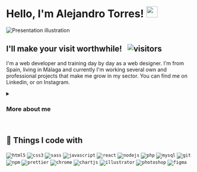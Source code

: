 # Hello, I'm Alejandro Torres! <img src="https://raw.githubusercontent.com/atorres-io/atorres-io/master/assets/images/wave.gif" width="30px">

<img alt="Presentation illustration" src="https://github.com/atorres-io/atorres-io/blob/master/illustration.png">

## I'll make your visit worthwhile! &nbsp; ![visitors](https://visitor-badge.glitch.me/badge?page_id=atorres-io.atorres-io&style=flat-square&color=00b979)

I'm a web developer and training day by day as a web designer. I'm from Spain, living in Málaga and currently I'm working several own and professional projects that make me grow in my sector. You can find me on <a src="https://linkedin.com/in/atorresalcala">Linkedin</a>, or on <a src="https://instagram.com/atorres.designs">Instagram</a>.

<details>	
  <summary><h3>More about me</h3></summary>
  <p>I have finished a vocational training how Web Application Development. I also have a master's degree in Game Development from <a src="https://abonfireofsouls.com/gamia/">Gamia Formación</a>. I finished numerous courses on web design and I'm always looking for new challenges to learn. I like to solve real-life software problems and have <br>4</br> years improving in web design (UX • UI) and graphics.</p>
  </br>
  <p>🤔 <i>Where can I see some of your work?</i> <b>Easy!</b></p>

- 🗡 &nbsp; There are numerous completed challenges available on my Github about <a src="https://frontendmentor.io">Frontend Mentor</a>.
- 🎨 &nbsp; Is my <a src="https://instagram.com/atorres.designs">Instagram</a> where I upload from tips to illustrations, etc.
- 🎽 &nbsp; Is my <a src="https://codepen.io/atorres-designs">Codepen</a> where I practice a lot and help those who need it.
- 🛠 &nbsp; My personal **blog** is in process...
- 🛠 &nbsp; My **Twitter** is in process...

<h3>My absolute favorites:</h3>

- 🏐 &nbsp; Play volleyball at a competitive and amateur level.
- 🤭 &nbsp; Help others in software development based on what I am learning.
- 🎮 &nbsp; Disconnect from time to time with a good video game.
</details>

</br>

## 🔧 Things I code with

<code><img alt="html5" src="https://img.shields.io/badge/-HTML5-e44d26?style=flat-square&logo=html5&logoColor=white" /></code>
<code><img alt="css3" src="https://img.shields.io/badge/-CSS3-379ad6?style=flat-square&logo=css3&logoColor=white" /></code>
<code><img alt="sass" src="https://img.shields.io/badge/-Sass-d56ea3?style=flat-square&logo=sass&logoColor=white" /></code>
<code><img alt="javascript" src="https://img.shields.io/badge/-JavaScript-fcaa00?style=flat-square&logo=javascript&logoColor=white" /></code>
<code><img alt="react" src="https://img.shields.io/badge/-React-45b8d8?style=flat-square&logo=react&logoColor=white" /></code>
<code><img alt="nodejs" src="https://img.shields.io/badge/-Nodejs-87cb5e?style=flat-square&logo=Node.js&logoColor=white" /></code>
<code><img alt="php" src="https://img.shields.io/badge/-PHP-8a92bf?style=flat-square&logo=php&logoColor=white" /></code>
<code><img alt="mysql" src="https://img.shields.io/badge/-MySQL-e48e00?style=flat-square&logo=mysql&logoColor=white" /></code>
<code><img alt="git" src="https://img.shields.io/badge/-Git-e94e31?style=flat-square&logo=git&logoColor=white" /></code>
<code><img alt="npm" src="https://img.shields.io/badge/-npm-cc3534?style=flat-square&logo=npm&logoColor=white" /></code>
<code><img alt="prettier" src="https://img.shields.io/badge/-Prettier-1a2b34?style=flat-square&logo=prettier&logoColor=f7b93e" /></code>
<code><img alt="chrome" src="https://img.shields.io/badge/-Chrome-3b5998?style=flat-square&logo=google-chrome&logoColor=white" /></code>
<code><img alt="chartjs" src="https://img.shields.io/badge/-Chart.js-fe767a?style=flat-square&logo=chart.js&logoColor=white" /></code>
<code><img alt="illustrator" src="https://img.shields.io/badge/-Illustrator-330000?style=flat-square&logo=adobe-illustrator&logoColor=ff9a00" /></code>
<code><img alt="photoshop" src="https://img.shields.io/badge/-Photoshop-001e36?style=flat-square&logo=adobe-photoshop&logoColor=31a8ff" /></code>
<code><img alt="figma" src="https://img.shields.io/badge/-Figma-black?style=flat-square&logo=figma&logoColor=a259ff" /></code>
